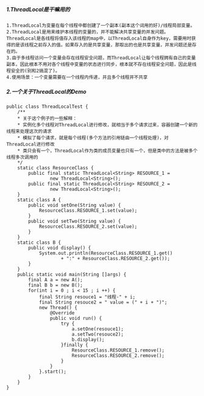 ##### 1.ThreadLocal是干嘛用的
    1.ThreadLocal为变量在每个线程中都创建了一个副本(副本这个词用的好)/线程局部变量。
    2.ThreadLocal是用来维护本线程的变量的，并不能解决共享变量的并发问题。ThreadLocal是各线程将值存入该线程的map中，以ThreadLocal自身作为key，需要用时获得的是该线程之前存入的值。如果存入的是共享变量，那取出的也是共享变量，并发问题还是存在的。
    3.由于多线程访问一个变量会存在线程安全问题，而ThreadLocal让每个线程拥有自己的变量副本，因此根本不用对各个线程中变量的状态进行同步，根本就不存在线程安全问题，因此是线程安全的(别和2搞混了)。
    4.使用场景：一个变量需要在一个线程内传递，并且多个线程并不共享

##### 2.一个关于ThreadLocal的Demo
    public class ThreadLocalTest {
        /**
        * 关于这个例子的一些解释：
        * 实例化多个线程对ThreadLocal进行修改，就相当于多个请求过来，容器创建一个新的线程来处理这次的请求
        * 模拟了每个请求，就是每个线程(多个方法的引用链由一个线程处理)，对ThreadLocal进行修改
        * 类只会有一个，ThreadLocal作为类的成员变量也只有一个，但是类中的方法是被多个线程多次调用的
        */
        static class ResourceClass {
            public final static ThreadLocal<String> RESOURCE_1 =
                    new ThreadLocal<String>();
            public final static ThreadLocal<String> RESOURCE_2 =
                    new ThreadLocal<String>();
        }
        static class A {
            public void setOne(String value) {
                ResourceClass.RESOURCE_1.set(value);
            }
            public void setTwo(String value) {
                ResourceClass.RESOURCE_2.set(value);
            }
        }
        static class B {
            public void display() {
                System.out.println(ResourceClass.RESOURCE_1.get()
                        + ":" + ResourceClass.RESOURCE_2.get());
            }
        }
        public static void main(String []args) {
            final A a = new A();
            final B b = new B();
            for(int i = 0 ; i < 15 ; i ++) {
                final String resouce1 = "线程-" + i;
                final String resouce2 = " value = (" + i + ")";
                new Thread() {
                    @Override
                    public void run() {
                        try {
                            a.setOne(resouce1);
                            a.setTwo(resouce2);
                            b.display();
                        }finally {
                            ResourceClass.RESOURCE_1.remove();
                            ResourceClass.RESOURCE_2.remove();
                        }
                    }
                }.start();
            }
        }
    }